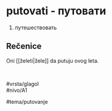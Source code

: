 # putovati - путовати

1. путешествовать

## Rečenice

Oni [[želeti|žele]] da putuju ovog leta.

<br>

#vrsta/glagol  
#nivo/A1  

#tema/putovanje
